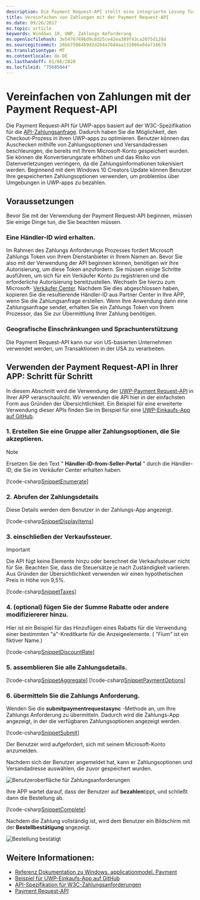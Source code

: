 ```yaml
---
description: Die Payment Request-API stellt eine integrierte Lösung für UWP-apps bereit, um den Prozess zu umgehen, bei dem ein Benutzer Zahlungsinformationen eingeben und Versandmethoden auswählen muss.
title: Vereinfachen von Zahlungen mit der Payment Request-API
ms.date: 09/26/2017
ms.topic: article
keywords: Windows 10, UWP, Zahlungs Anforderung
ms.openlocfilehash: 3e54767496d9c8d25ce42ea389f43ca2075d128d
ms.sourcegitcommit: 26bb75084b9d2d2b4a76d4aa131066e8da716679
ms.translationtype: MT
ms.contentlocale: de-DE
ms.lasthandoff: 01/06/2020
ms.locfileid: "75685044"
---
```

# <a name="simplify-payments-with-the-payment-request-api"></a>Vereinfachen von Zahlungen mit der Payment Request-API
Die Payment Request-API für UWP-apps basiert auf der W3C-Spezifikation für die [API-Zahlungsanfrage](https://w3c.github.io/browser-payment-api/). Dadurch haben Sie die Möglichkeit, den Checkout-Prozess in ihren UWP-apps zu optimieren. Benutzer können das Auschecken mithilfe von Zahlungsoptionen und Versandadressen beschleunigen, die bereits mit Ihrem Microsoft-Konto gespeichert wurden. Sie können die Konvertierungsrate erhöhen und das Risiko von Datenverletzungen verringern, da die Zahlungsinformationen tokenisiert werden. Beginnend mit dem Windows 10 Creators Update können Benutzer Ihre gespeicherten Zahlungsoptionen verwenden, um problemlos über Umgebungen in UWP-apps zu bezahlen.

## <a name="prerequisites"></a>Voraussetzungen
Bevor Sie mit der Verwendung der Payment Request-API beginnen, müssen Sie einige Dinge tun, die Sie beachten müssen.

### <a name="getting-a-merchant-id"></a>Eine Händler-ID wird erhalten.
Im Rahmen des Zahlungs Anforderungs Prozesses fordert Microsoft Zahlungs Token von Ihrem Dienstanbieter in Ihrem Namen an. Bevor Sie also mit der Verwendung der API beginnen können, benötigen wir Ihre Autorisierung, um diese Token anzufordern.  Sie müssen einige Schritte ausführen, um sich für ein Verkäufer Konto zu registrieren und die erforderliche Autorisierung bereitzustellen. Wechseln Sie hierzu zum Microsoft- [Verkäufer Center](https://partner.microsoft.com/dashboard/registration/seller?accountprogram=uwp). Nachdem Sie dies abgeschlossen haben, kopieren Sie die resultierende Händler-ID aus Partner Center in Ihre APP, wenn Sie die Zahlungsanfrage erstellen. Wenn Ihre Anwendung dann eine Zahlungsanfrage sendet, erhalten Sie ein Zahlungs Token von Ihrem Prozessor, das Sie zur Übermittlung Ihrer Zahlung benötigen.

### <a name="geographic-restrictions-and-language-support"></a>Geografische Einschränkungen und Sprachunterstützung
Die Payment Request-API kann nur von US-basierten Unternehmen verwendet werden, um Transaktionen in der USA zu verarbeiten.

## <a name="using-the-payment-request-api-in-your-app-step-by-step"></a>Verwenden der Payment Request-API in Ihrer APP: Schritt für Schritt
In diesem Abschnitt wird die Verwendung der [UWP-Payment Request-API](https://docs.microsoft.com/uwp/api/windows.applicationmodel.payments) in Ihrer APP veranschaulicht. Wir verwenden die API hier in der einfachsten Form aus Gründen der Übersichtlichkeit. Ein Beispiel für eine erweiterte Verwendung dieser APIs finden Sie im Beispiel für eine [UWP-Einkaufs-App auf GitHub](https://github.com/Microsoft/Windows-appsample-shopping).

### <a name="1-create-a-set-of-all-the-payment-options-that-you-accept"></a>1. Erstellen Sie eine Gruppe aller Zahlungsoptionen, die Sie akzeptieren.
> [!Note]
> Ersetzen Sie den Text " **Händler-ID-from-Seller-Portal** " durch die Händler-ID, die Sie im Verkäufer Center erhalten haben.

[!code-csharp[SnippetEnumerate](./code/PaymentsApiSample/PaymentsApiSample/MainPage.xaml.cs#SnippetEnumerate)]

### <a name="2-pull-the-payment-details-together"></a>2. Abrufen der Zahlungsdetails 

Diese Details werden dem Benutzer in der Zahlungs-App angezeigt. 

[!code-csharp[SnippetDisplayItems](./code/PaymentsApiSample/PaymentsApiSample/MainPage.xaml.cs#SnippetDisplayItems)]

### <a name="3-include-the-sales-tax"></a>3. einschließen der Verkaufssteuer. 

> [!Important]
> Die API fügt keine Elemente hinzu oder berechnet die Verkaufssteuer nicht für Sie. Beachten Sie, dass die Steuersätze je nach Zuständigkeit variieren. Aus Gründen der Übersichtlichkeit verwenden wir einen hypothetischen Preis in Höhe von 9,5%.

[!code-csharp[SnippetTaxes](./code/PaymentsApiSample/PaymentsApiSample/MainPage.xaml.cs#SnippetTaxes)]

### <a name="4-optional--add-discounts-or-other-modifiers-to-the-total"></a>4. (optional) fügen Sie der Summe Rabatte oder andere modifiziererer hinzu. 

Hier ist ein Beispiel für das Hinzufügen eines Rabatts für die Verwendung einer bestimmten "a"-Kreditkarte für die Anzeigeelemente. ( *"Fium"* ist ein fiktiver Name.)

[!code-csharp[SnippetDiscountRate](./code/PaymentsApiSample/PaymentsApiSample/MainPage.xaml.cs#SnippetDiscountRate)]

### <a name="5-assemble-all-the-payment-details"></a>5. assemblieren Sie alle Zahlungsdetails.

[!code-csharp[SnippetAggregate](./code/PaymentsApiSample/PaymentsApiSample/MainPage.xaml.cs#SnippetAggregate)]
[!code-csharp[SnippetPaymentOptions](./code/PaymentsApiSample/PaymentsApiSample/MainPage.xaml.cs#SnippetPaymentOptions)]

### <a name="6-submit-the-payment-request"></a>6. übermitteln Sie die Zahlungs Anforderung. 

Wenden Sie die **submitpaymentrequestasync** -Methode an, um Ihre Zahlungs Anforderung zu übermitteln. Dadurch wird die Zahlungs-App angezeigt, in der die verfügbaren Zahlungsoptionen angezeigt werden.

[!code-csharp[SnippetSubmit](./code/PaymentsApiSample/PaymentsApiSample/MainPage.xaml.cs#SnippetSubmit)]

Der Benutzer wird aufgefordert, sich mit seinem Microsoft-Konto anzumelden.

Nachdem sich der Benutzer angemeldet hat, kann er Zahlungsoptionen und Versandadresse auswählen, die zuvor gespeichert wurden.

![Benutzeroberfläche für Zahlungsanforderungen](./images/33.png "Benutzeroberfläche für Zahlungsanforderungen")

Ihre APP wartet darauf, dass der Benutzer auf **bezahlen**tippt, und schließt dann die Bestellung ab.

[!code-csharp[SnippetComplete](./code/PaymentsApiSample/PaymentsApiSample/MainPage.xaml.cs#SnippetComplete)]

Nachdem die Zahlung vollständig ist, wird dem Benutzer ein Bildschirm mit der **Bestellbestätigung** angezeigt.

![Bestellung bestätigt](./images/44.png "Bestellung bestätigt")

## <a name="see-also"></a>Weitere Informationen:
- [Referenz Dokumentation zu Windows. applicationmodel. Payment](https://docs.microsoft.com/uwp/api/windows.applicationmodel.payments)
- [Beispiel für UWP-Einkaufs-App auf GitHub](https://github.com/Microsoft/Windows-appsample-shopping)
- [API-Spezifikation für W3C-Zahlungsanforderungen](https://www.w3.org/TR/payment-request/)
- [Payment Request-API](https://docs.microsoft.com/microsoft-edge/dev-guide/windows-integration/payment-request-api)


